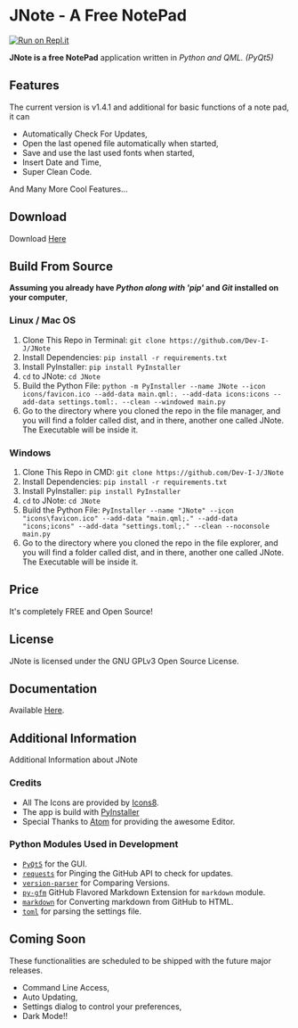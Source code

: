 # JNote - A Free NotePad

[![Run on Repl.it](https://repl.it/badge/github/Dev-I-J/JNote)](https://repl.it/github/Dev-I-J/JNote)

__JNote is a free NotePad__ application written in _Python and QML. (PyQt5)_

## Features

The current version is v1.4.1 and additional for basic functions of a note pad, it can

* Automatically Check For Updates,
* Open the last opened file automatically when started,
* Save and use the last used fonts when started,
* Insert Date and Time,
* Super Clean Code.

And Many More Cool Features...

## Download

Download [Here](https://github.com/Dev-I-J/JNote/releases/latest)

## Build From Source

__Assuming you already have _Python along with 'pip'_ and _Git_ installed on your computer__,

### Linux / Mac OS

1. Clone This Repo in Terminal: `git clone https://github.com/Dev-I-J/JNote`
2. Install Dependencies: `pip install -r requirements.txt`
3. Install PyInstaller: `pip install PyInstaller`
4. `cd` to JNote: `cd JNote`
5. Build the Python File: `python -m PyInstaller --name JNote --icon icons/favicon.ico --add-data main.qml:. --add-data icons:icons --add-data settings.toml:. --clean --windowed main.py`
6. Go to the directory where you cloned the repo in the file manager, and you will find a folder called dist, and in there, another one called JNote. The Executable will be inside it.

### Windows

1. Clone This Repo in CMD: `git clone https://github.com/Dev-I-J/JNote`
2. Install Dependencies: `pip install -r requirements.txt`
3. Install PyInstaller: `pip install PyInstaller`
4. `cd` to JNote: `cd JNote`
5. Build the Python File: `PyInstaller --name "JNote" --icon "icons\favicon.ico" --add-data "main.qml;." --add-data "icons;icons" --add-data "settings.toml;." --clean --noconsole main.py`
6. Go to the directory where you cloned the repo in the file explorer, and you will find a folder called dist, and in there, another one called JNote. The Executable will be inside it.

## Price

It's completely FREE and Open Source!

## License

JNote is licensed under the GNU GPLv3 Open Source License.

## Documentation

Available [Here](https://jnote-notepad.readthedocs.org).

## Additional Information

Additional Information about JNote

### Credits

* All The Icons are provided by [Icons8](https://icons8.com).
* The app is build with [PyInstaller](https://pypi.org/project/PyInstaller)
* Special Thanks to [Atom](https://atom.io) for providing the awesome Editor.

### Python Modules Used in Development

* [`PyQt5`](https://pypi.org/project/PyQt5/) for the GUI.
* [`requests`](https://pypi.org/project/requests/) for Pinging the GitHub API to check for updates.
* [`version-parser`](https://pypi.org/project/version-parser/) for Comparing Versions.
* [`py-gfm`](https://pypi.org/project/py-gfm/) GitHub Flavored Markdown Extension for `markdown` module.
* [`markdown`](https://pypi.org/project/markdown/) for Converting markdown from GitHub to HTML.
* [`toml`](https://pypi.org/project/toml/) for parsing the settings file.

## Coming Soon

These functionalities are scheduled to be shipped with the future major releases.

* Command Line Access,
* Auto Updating,
* Settings dialog to control your preferences,
* Dark Mode!!
